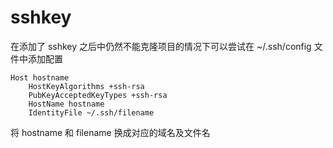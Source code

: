# sshkey

在添加了 sshkey 之后中仍然不能克隆项目的情况下可以尝试在 ~/.ssh/config 文件中添加配置



```
Host hostname
	HostKeyAlgorithms +ssh-rsa
	PubKeyAcceptedKeyTypes +ssh-rsa
	HostName hostname
	IdentityFile ~/.ssh/filename
```

将 hostname 和 filename 换成对应的域名及文件名